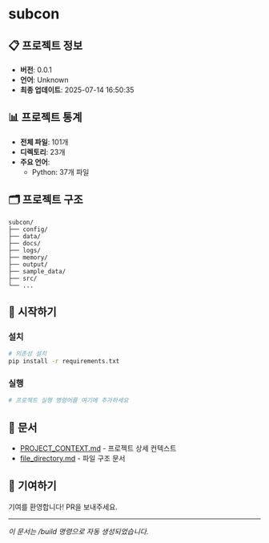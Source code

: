 # subcon



## 📋 프로젝트 정보

- **버전**: 0.0.1
- **언어**: Unknown
- **최종 업데이트**: 2025-07-14 16:50:35

## 📊 프로젝트 통계

- **전체 파일**: 101개
- **디렉토리**: 23개
- **주요 언어**:
  - Python: 37개 파일

## 🗂️ 프로젝트 구조

```
subcon/
├── config/
├── data/
├── docs/
├── logs/
├── memory/
├── output/
├── sample_data/
├── src/
└── ...
```

## 🚀 시작하기

### 설치

```bash
# 의존성 설치
pip install -r requirements.txt
```

### 실행

```bash
# 프로젝트 실행 명령어를 여기에 추가하세요
```

## 📖 문서

- [PROJECT_CONTEXT.md](./PROJECT_CONTEXT.md) - 프로젝트 상세 컨텍스트
- [file_directory.md](./file_directory.md) - 파일 구조 문서

## 🤝 기여하기

기여를 환영합니다! PR을 보내주세요.

---
*이 문서는 /build 명령으로 자동 생성되었습니다.*
